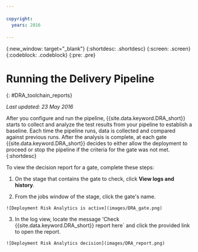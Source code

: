 ```yaml
---

copyright:
  years: 2016

---
```


{:new_window: target="_blank"}
{:shortdesc: .shortdesc}
{:screen: .screen}
{:codeblock: .codeblock}
{:pre: .pre}

# Running the Delivery Pipeline
{: #DRA_toolchain_reports}

*Last updated: 23 May 2016*

After you configure and run the pipeline, {{site.data.keyword.DRA_short}} starts to collect and analyze the test results from your pipeline to establish a baseline. Each time the pipeline runs, data is collected and compared against previous runs. After the analysis is complete, at each gate {{site.data.keyword.DRA_short}} decides to either allow the deployment to proceed or stop the pipeline if the criteria for the gate was not met.
{:shortdesc}

To view the decision report for a gate, complete these steps:

   1. On the stage that contains the gate to check, click **View logs and history**.

   2. From the jobs window of the stage, click the gate's name.

    ![Deployment Risk Analytics is active](images/DRA_gate.png)

   3. In the log view, locate the message 'Check {{site.data.keyword.DRA_short}} report here` and click the provided link to open the report.

    ![Deployment Risk Analytics decision](images/DRA_report.png)